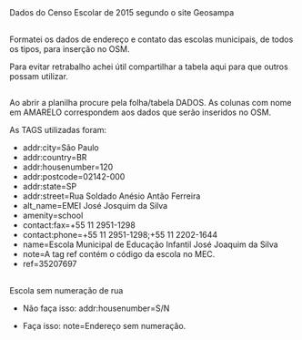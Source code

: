 ##

Dados do Censo Escolar de 2015 segundo o site Geosampa

##

Formatei os dados de endereço e contato das escolas municipais, de todos os tipos,
para inserção no OSM.

Para evitar retrabalho achei útil compartilhar a tabela aqui para que outros possam utilizar.

##
Ao abrir a planilha procure pela folha/tabela DADOS. As colunas com nome em AMARELO correspondem
aos dados que serão inseridos no OSM.

As TAGS utilizadas foram:

* addr:city=São Paulo
* addr:country=BR
* addr:housenumber=120
* addr:postcode=02142-000
* addr:state=SP
* addr:street=Rua Soldado Anésio Antão Ferreira
* alt_name=EMEI José Josquim da Silva
* amenity=school
* contact:fax=+55 11 2951-1298
* contact:phone=+55 11 2951-1298;+55 11 2202-1644
* name=Escola Municipal de Educação Infantil José Joaquim da Silva
* note=A tag ref contém o código da escola no MEC.
* ref=35207697

##
Escola sem numeração de rua

* Não faça isso:  addr:housenumber=S/N

* Faça isso: note=Endereço sem numeração.
